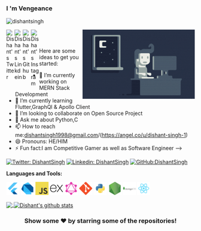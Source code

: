 ###  I 'm Vengeance

<p align="left"> <img src="https://komarev.com/ghpvc/?username=dishantsingh1998&label=Profile Views&color=red&style=flat" alt="dishantsingh" /></p>


<img alt="Night Coding" src="https://raw.githubusercontent.com/AVS1508/AVS1508/master/assets/Night-Coding.gif" align="right"/>

<a href="https://twitter.com/Dishantsingh5">
  <img align="left" alt="Dishant's Twitter" width="22px" src="https://cdn.jsdelivr.net/npm/simple-icons@v3/icons/twitter.svg" />
</a>
<a href="https://www.linkedin.com/in/dishant-singh-6b05a7138/">
  <img align="left" alt="Dishant's Linkdein" width="22px" src="https://cdn.jsdelivr.net/npm/simple-icons@v3/icons/linkedin.svg" />
</a>
<a href="https://github.com/dishantsingh1998">
  <img align="left" alt="Dishant's Github" width="22px" src="https://cdn.jsdelivr.net/npm/simple-icons@v3/icons/github.svg" />
</a>

<a href="https://www.instagram.com/dishantsingh1189/">
  <img align="left" alt="Dishant's Instagram" width="22px" src="https://cdn.jsdelivr.net/npm/simple-icons@v3/icons/instagram.svg" />
</a>

<br/>
<br/>

Here are some ideas to get you started:

- 🔭 I’m currently working on MERN Stack Development 
- 🌱 I’m currently learning Flutter,GraphQl & Apollo Client
- 👯 I’m looking to collaborate on Open Source Project
- 💬 Ask me about Python,C
- 📫 How to reach me:dishantsingh1998@gmail.com/(https://angel.co/u/dishant-singh-1)
- 😄 Pronouns: HE/HIM
- ⚡ Fun fact:I am Competitive Gamer as well as Software Engineer
-->


[![Twitter: DishantSingh](https://img.shields.io/twitter/follow/Dishantsingh5?style=social)](https://twitter.com/Dishantsingh5)
[![Linkedin: DishantSingh](https://img.shields.io/badge/-DishantSingh-blue?style=flat-square&logo=Linkedin&logoColor=white&link=https://www.linkedin.com/in/dishant-singh-6b05a7138/)](https://www.linkedin.com/in/dishant-singh-6b05a7138/)
[![GitHub:DishantSingh](https://img.shields.io/github/followers/dishantsingh1998?label=follow&style=social)](https://github.com/dishantsingh1998)


**Languages and Tools:**  

<code><img height="35" src="https://raw.githubusercontent.com/github/explore/80688e429a7d4ef2fca1e82350fe8e3517d3494d/topics/flutter/flutter.png"></code>
<code><img height="35" src="https://raw.githubusercontent.com/github/explore/80688e429a7d4ef2fca1e82350fe8e3517d3494d/topics/dart/dart.png"></code>
<code><img height="35" src="https://raw.githubusercontent.com/github/explore/80688e429a7d4ef2fca1e82350fe8e3517d3494d/topics/javascript/javascript.png"></code>
<code><img height="35" src="https://raw.githubusercontent.com/devicons/devicon/master/icons/express/express-original.svg"></code>
<code><img height="35" src="https://raw.githubusercontent.com/github/explore/80688e429a7d4ef2fca1e82350fe8e3517d3494d/topics/graphql/graphql.png"></code>
<code><img height="35" src="https://raw.githubusercontent.com/devicons/devicon/master/icons/git/git-original.svg"></code>
<code><img height="35" src="https://raw.githubusercontent.com/github/explore/80688e429a7d4ef2fca1e82350fe8e3517d3494d/topics/python/python.png"></code> 
<code><img height="35" src="https://raw.githubusercontent.com/github/explore/80688e429a7d4ef2fca1e82350fe8e3517d3494d/topics/nodejs/nodejs.png"></code> 
<code><img height="35" src="https://raw.githubusercontent.com/github/explore/80688e429a7d4ef2fca1e82350fe8e3517d3494d/topics/mongodb/mongodb.png"></code> 
<code><img height="35" src="https://raw.githubusercontent.com/github/explore/80688e429a7d4ef2fca1e82350fe8e3517d3494d/topics/react/react.png" alt="react"></code>

<a href="https://github.com/dishantsingh1998">
<img align="center" src ="https://github-readme-stats.vercel.app/api?username=dishantsingh1998&&show_icons=true&title_color=ffffff&icon_color=bb2acf&text_color=daf7dc&bg_color=151515">
</a>
<a href="https://github.com/dishantsingh1998">
 <img align="center" src="https://github-readme-stats.vercel.app/api/top-langs/?username=dishantsingh1998&layout=compact" alt="Dishant's github stats"/>
</a>

<div align="center">

### Show some ❤️ by starring some of the repositories!

</div>

